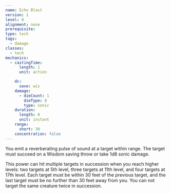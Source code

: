 ```yaml
---
name: Echo Blast
version: 1
level: 0
alignment: none
prerequisite: 
type: tech
tags:
  - damage
classes:
  - tech
mechanics:
  - castingTime:
      length: 1
      unit: action

    dc:
      save: wis
    damage:
      - dieCount: 1
        dieType: 8
        type: sonic
    duration:
      length: 0
      unit: instant
    range:
      short: 30
    concentration: false
---
```

You emit a reverberating pulse of sound at a target within range. The target must succeed on a Wisdom saving throw or take 1d8 sonic damage.

This power can hit multiple targets in succession when you reach higher levels: two targets at 5th level, three targets at 11th level, and four targets at 17th level. Each target must be within 30 feet of the previous target, and the last target must be no further than 30 feet away from you. You can not target the same creature twice in succession.
    